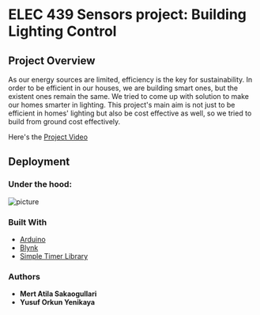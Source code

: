 # ELEC 439 Sensors project: Building Lighting Control 


## Project Overview
As our energy sources are limited, efficiency is the key for sustainability. In order to be efficient in our houses, we are building smart ones, but the existent ones remain the same. We tried to come up with solution to make our homes smarter in lighting.
This project's main aim is not just to be efficient in homes' lighting but also be cost effective as well, so we tried to build from ground cost effectively.


Here's the [Project Video](https://youtu.be/byu-lTWPcW8)



## Deployment

### Under the hood:

![picture](https://github.com/Matiatus/MyFirstProject/blob/master/Algorithm.png)

### Built With

* [Arduino](https://www.arduino.cc)
* [Blynk](http://docs.blynk.cc)
* [Simple Timer Library](https://github.com/jfturcot/SimpleTimer)


### Authors

* **Mert Atila Sakaogullari** 
* **Yusuf Orkun Yenikaya**

